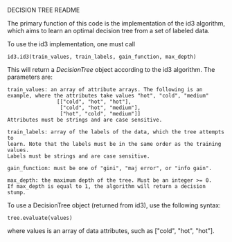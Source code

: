 DECISION TREE README

The primary function of this code is the implementation of the id3
algorithm, which aims to learn an optimal decision tree from
a set of labeled data. 

To use the id3 implementation, one must call

    id3.id3(train_values, train_labels, gain_function, max_depth)

This will return a *DecisionTree* object according to the id3 algorithm.
The parameters are:

    train_values: an array of attribute arrays. The following is an
    example, where the attributes take values "hot", "cold", "medium"
                    [["cold", "hot", "hot"],
                     ["cold", "hot", "medium"],
                     ["hot", "cold", "medium"]]
    Attributes must be strings and are case sensitive.

    train_labels: array of the labels of the data, which the tree attempts to
    learn. Note that the labels must be in the same order as the training values.
    Labels must be strings and are case sensitive.

    gain_function: must be one of "gini", "maj error", or "info gain".

    max_depth: the maximum depth of the tree. Must be an integer >= 0. 
    If max_depth is equal to 1, the algorithm will return a decision stump.

To use a DecisionTree object (returned from id3), use the following syntax:

    tree.evaluate(values)

where values is an array of data attributes, such as ["cold", "hot", "hot"].